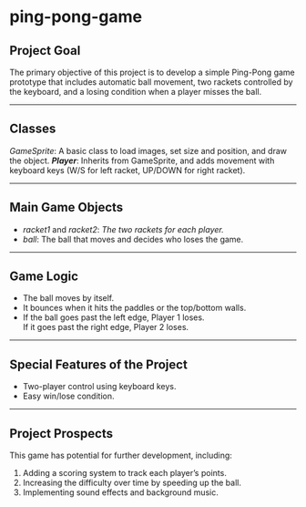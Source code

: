 # ping-pong-game

## Project Goal
The primary objective of this project is to develop a simple Ping-Pong game prototype that includes automatic ball movement, two rackets controlled by the keyboard, and a losing condition when a player misses the ball.

---

## Classes
*GameSprite*: A basic class to load images, set size and position, and draw the object.
***Player***: Inherits from GameSprite, and adds movement with keyboard keys (W/S for left racket, UP/DOWN for right racket).

---

## Main Game Objects
- *racket1* and *racket2*: _The two rackets for each player._
- *ball*: The ball that moves and decides who loses the game.

---

## Game Logic
- The ball moves by itself.
- It bounces when it hits the paddles or the top/bottom walls.
- If the ball goes past the left edge, Player 1 loses.  
  If it goes past the right edge, Player 2 loses.

---

## Special Features of the Project
- Two-player control using keyboard keys.  
- Easy win/lose condition.

---

## Project Prospects
This game has potential for further development, including:
1. Adding a scoring system to track each player’s points.
2. Increasing the difficulty over time by speeding up the ball.
3. Implementing sound effects and background music.
